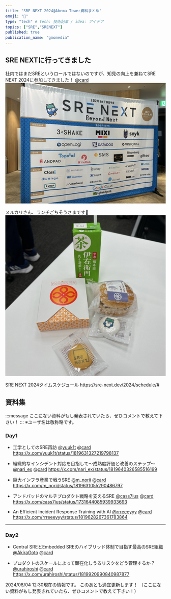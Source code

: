 ```yaml
---
title: "SRE NEXT 2024@Abema Tower資料まとめ"
emoji: "📣"
type: "tech" # tech: 技術記事 / idea: アイデア
topics: ["SRE","SRENEXT"]
published: true
publication_name: "gmomedia"
---
```


## SRE NEXTに行ってきました
社内ではまだSREというロールではないのですが、知見の向上を兼ねてSRE NEXT 2024に参加してきました！
@[card](https://sre-next.dev/2024/)
![会場の看板](/images/0d8e8f42508a6b/1.jpg)

メルカリさん、ランチごちそうさまです🍞
![メルカリさん提供ランチ](/images/0d8e8f42508a6b/2.jpg)

SRE NEXT 2024タイムスケジュール
https://sre-next.dev/2024/schedule/#

## 資料集
:::message
ここにない資料がもし発表されていたら、ぜひコメントで教えて下さい！
:::
※ユーザ名は敬称略です。

### Day1
- 工学としてのSRE再訪  [@yuuk1t](https://twitter.com/yuuk1t)
@[card](https://speakerdeck.com/m_norii/sre-working-in-the-large-infrastructure-industry)
https://x.com/yuuk1t/status/1819631327219798137


- 組織的なインシデント対応を目指して〜成熟度評価と改善のステップ〜 [@nari_ex](https://twitter.com/nari_ex)
@[card](https://speakerdeck.com/nari_ex/towards-an-organized-incident-response-maturity-assessment-and-improvement-steps)
https://x.com/nari_ex/status/1819640326585516199

- 巨大インフラ産業で戦うSRE [@m_norii](https://twitter.com/m_norii)
@[card](https://speakerdeck.com/m_norii/sre-working-in-the-large-infrastructure-industry)
https://x.com/m_norii/status/1819631055290486797

- アンドパッドのマルチプロダクト戦略を支えるSRE [@cass7ius](https://twitter.com/cass7ius)
@[card](https://speakerdeck.com/cassius7/sre-next-2024)
https://x.com/cass7ius/status/1731644085939933693

- An Efficient Incident Response Training with AI [@rrreeeyyy](https://twitter.com/rrreeeyyy)
@[card](https://speakerdeck.com/rrreeeyyy/sre-next-2024-sponsor-session)
https://x.com/rrreeeyyy/status/1819628267361783864

-----
### Day2
- Central SREとEmbedded SREのハイブリッド体制で目指す最高のSRE組織 [@AkiraGoto](https://github.com/AkiraGoto)
@[card](https://speakerdeck.com/akiragoto/central-sretoembedded-srenohaiburitudoti-zhi-demu-zhi-suzui-gao-nosrezu-zhi)

- プロダクトのスケールによって顕在化しうるリスクをどう管理するか？ [@urahiroshi](https://twitter.com/urahiroshi)
@[card](https://speakerdeck.com/urahiroshi/purodakutonosukeruniyotutexian-zai-hua-siururisukuwodouguan-li-suruka)
https://x.com/urahiroshi/status/1819920990840987877


2024/08/04 12:30現在の情報です。
このあとも適宜更新します！
（ここにない資料がもし発表されていたら、ぜひコメントで教えて下さい！）